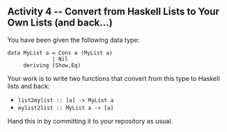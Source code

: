 ## Activity 4 -- Convert from Haskell Lists to Your Own Lists (and back...)

You have been given the following data type:

```
data MyList a = Cons a (MyList a)
              | Nil
     deriving (Show,Eq)
```

Your work is to write two functions that convert from this type to Haskell lists and back:
- `list2mylist :: [a] -> MyList a`
- `mylist2list :: MyList a -> [a]`

Hand this in by committing it to your repository as usual.

